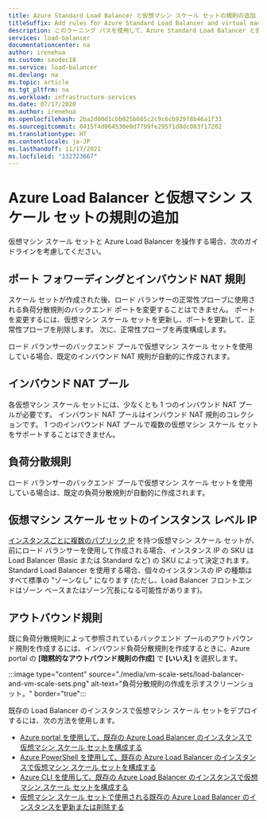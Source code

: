 ```yaml
---
title: Azure Standard Load Balancer と仮想マシン スケール セットの規則の追加
titleSuffix: Add rules for Azure Standard Load Balancer and virtual machine scale sets
description: このラーニング パスを使用して、Azure Standard Load Balancer と仮想マシン スケール セットの使用を開始します。
services: load-balancer
documentationcenter: na
author: irenehua
ms.custom: seodec18
ms.service: load-balancer
ms.devlang: na
ms.topic: article
ms.tgt_pltfrm: na
ms.workload: infrastructure-services
ms.date: 07/17/2020
ms.author: irenehua
ms.openlocfilehash: 2ba2d00d1cbb025b665c2c9c6cb929f8b46a1f33
ms.sourcegitcommit: 0415f4d064530e0d7799fe295f1d8dc003f17202
ms.translationtype: HT
ms.contentlocale: ja-JP
ms.lasthandoff: 11/17/2021
ms.locfileid: "132723667"
---
```

# <a name="add-rules-for-azure-load-balancer-with-virtual-machine-scale-sets"></a>Azure Load Balancer と仮想マシン スケール セットの規則の追加

仮想マシン スケール セットと Azure Load Balancer を操作する場合、次のガイドラインを考慮してください。

## <a name="port-forwarding-and-inbound-nat-rules"></a>ポート フォワーディングとインバウンド NAT 規則

スケール セットが作成された後、ロード バランサーの正常性プローブに使用される負荷分散規則のバックエンド ポートを変更することはできません。 ポートを変更するには、仮想マシン スケール セットを更新し、ポートを更新して、正常性プローブを削除します。 次に、正常性プローブを再度構成します。

ロード バランサーのバックエンド プールで仮想マシン スケール セットを使用している場合、既定のインバウンド NAT 規則が自動的に作成されます。
  
## <a name="inbound-nat-pool"></a>インバウンド NAT プール

各仮想マシン スケール セットには、少なくとも 1 つのインバウンド NAT プールが必要です。 インバウンド NAT プールはインバウンド NAT 規則のコレクションです。 1 つのインバウンド NAT プールで複数の仮想マシン スケール セットをサポートすることはできません。

## <a name="load-balancing-rules"></a>負荷分散規則

ロード バランサーのバックエンド プールで仮想マシン スケール セットを使用している場合は、既定の負荷分散規則が自動的に作成されます。

## <a name="virtual-machine-scale-set-instance-level-ips"></a>仮想マシン スケール セットのインスタンス レベル IP

[インスタンスごとに複数のパブリック IP](../virtual-network/ip-services/public-ip-address-prefix.md) を持つ仮想マシン スケール セットが、前にロード バランサーを使用して作成される場合、インスタンス IP の SKU は Load Balancer (Basic または Standard など) の SKU によって決定されます。  Standard Load Balancer を使用する場合、個々のインスタンスの IP の種類はすべて標準の "ゾーンなし" になります (ただし、Load Balancer フロントエンドはゾーン ベースまたはゾーン冗長になる可能性があります)。

## <a name="outbound-rules"></a>アウトバウンド規則

既に負荷分散規則によって参照されているバックエンド プールのアウトバウンド規則を作成するには、インバウンド負荷分散規則を作成するときに、Azure portal の **[暗黙的なアウトバウンド規則の作成]** で **[いいえ]** を選択します。

  :::image type="content" source="./media/vm-scale-sets/load-balancer-and-vm-scale-sets.png" alt-text="負荷分散規則の作成を示すスクリーンショット。" border="true":::

既存の Load Balancer のインスタンスで仮想マシン スケール セットをデプロイするには、次の方法を使用します。

* [Azure portal を使用して、既存の Azure Load Balancer のインスタンスで仮想マシン スケール セットを構成する](./configure-vm-scale-set-portal.md)
* [Azure PowerShell を使用して、既存の Azure Load Balancer のインスタンスで仮想マシン スケール セットを構成する](./configure-vm-scale-set-powershell.md)
* [Azure CLI を使用して、既存の Azure Load Balancer のインスタンスで仮想マシン スケール セットを構成する](./configure-vm-scale-set-cli.md)
* [仮想マシン スケール セットで使用される既存の Azure Load Balancer のインスタンスを更新または削除する](./update-load-balancer-with-vm-scale-set.md)
